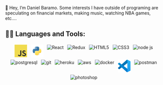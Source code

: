 👋 Hey, I’m Daniel Baramo. Some interests I have outside of programing are speculating on financial markets, making music, watching NBA games, etc....
<br>
 
## 👨‍💻 Languages and Tools:
<p align="center">
  <img src="https://raw.githubusercontent.com/github/explore/80688e429a7d4ef2fca1e82350fe8e3517d3494d/topics/javascript/javascript.png" alt="Javascript" height="40" style="vertical-align:top; margin:4px">
  <img src="https://raw.githubusercontent.com/github/explore/80688e429a7d4ef2fca1e82350fe8e3517d3494d/topics/python/python.png" alt="Python" height="40" style="vertical-align:top; margin:4px">
  <img src="https://github.com/get-icon/geticon/raw/master/icons/react.svg" alt="React" height="40" style="vertical-align:top; margin:4px">
  <img src="https://github.com/get-icon/geticon/raw/master/icons/redux.svg" alt="Redux" height="40" style="vertical-align:top; margin:4px">
  <img src="https://github.com/get-icon/geticon/raw/master/icons/html-5.svg" alt="HTML5" height="40" style="vertical-align:top; margin:4px">
  <img src="https://github.com/get-icon/geticon/raw/master/icons/css-3.svg" alt="CSS3" height="40" style="vertical-align:top; margin:4px">
  <img src="https://nodejs.org/static/images/logos/nodejs-new-pantone-black.svg" alt="node js" height="40" style="vertical-align:top; margin:4px">
  <img src="https://github.com/get-icon/geticon/raw/master/icons/postgresql.svg" alt="postgresql" height="40" style="vertical-align:top; margin:4px">
  <img src="https://github.com/get-icon/geticon/raw/master/icons/git-icon.svg" alt="git" height="40" style="vertical-align:top; margin:4px">
  <img src="https://github.com/get-icon/geticon/raw/master/icons/heroku-icon.svg" alt="heroku" height="40" style="vertical-align:top; margin:4px">
  <img src="https://github.com/get-icon/geticon/raw/master/icons/aws.svg" alt="aws" height="40" style="vertical-align:top; margin:4px">
   <img src="https://raw.githubusercontent.com/get-icon/geticon/master/icons/docker-icon.svg" alt="docker" height="40" style="vertical-align:top; margin:4px">
  <img src="https://raw.githubusercontent.com/github/explore/80688e429a7d4ef2fca1e82350fe8e3517d3494d/topics/visual-studio-code/visual-studio-code.png" alt="VS Code" height="40" style="vertical-align:top; margin:4px">
  <img src="https://github.com/get-icon/geticon/raw/master/icons/postman.svg" alt="postman" height="40" style="vertical-align:top; margin:4px">
  <img src="https://upload.wikimedia.org/wikipedia/commons/thumb/a/af/Adobe_Photoshop_CC_icon.svg/2101px-Adobe_Photoshop_CC_icon.svg.png" alt="photoshop" height="40" style="vertical-align:top; margin:4px">
</p>
<!---
dbaramo/dbaramo is a ✨ special ✨ repository because its `README.md` (this file) appears on your GitHub profile.
You can click the Preview link to take a look at your changes.
--->
